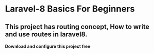 # Laravel-8 Basics For Beginners
## This project has routing concept, How to write and use routes in laravel8.
#### Download and configure this project free
